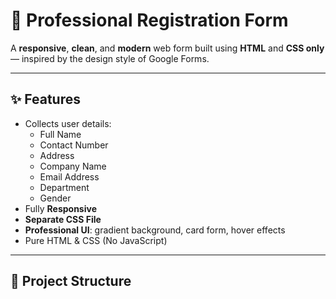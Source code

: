 # 📝 Professional Registration Form

A **responsive**, **clean**, and **modern** web form built using **HTML** and **CSS only** — inspired by the design style of Google Forms.

---

## ✨ Features

- Collects user details:
  - Full Name
  - Contact Number
  - Address
  - Company Name
  - Email Address
  - Department
  - Gender
- Fully **Responsive**
- **Separate CSS File**
- **Professional UI**: gradient background, card form, hover effects
- Pure HTML & CSS (No JavaScript)

---

## 📂 Project Structure

